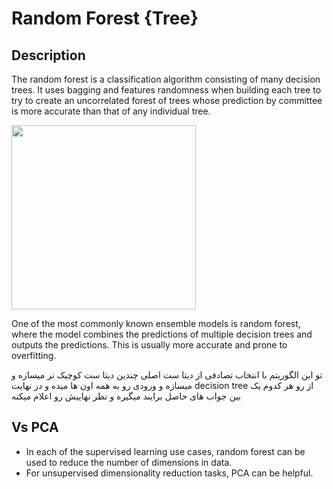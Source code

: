 # Random Forest {Tree}

## Description

The random forest is a classification algorithm consisting of many decision trees.
It uses bagging and features randomness when building each tree to try to create an uncorrelated forest of trees whose prediction by committee is more accurate than that of any individual tree.

<img src="image1.png" style="width:3.07263in" />

One of the most commonly known ensemble models is random forest, where the model combines the predictions of multiple decision trees and outputs the predictions.
This is usually more accurate and prone to overfitting.

<span dir="rtl">تو این الگوریتم با انتخاب تصادفی از دیتا ست اصلی چندین دیتا ست کوچیک تر میسازه و از رو هر کدوم یک decision tree میسازه و ورودی رو به همه اون ها میده و در نهایت بین جواب های حاصل برایند میگیره و نظر نهاییش رو اعلام میکنه</span>

## Vs PCA

- In each of the supervised learning use cases, random forest can be used to reduce the number of dimensions in data.
- For unsupervised dimensionality reduction tasks, PCA can be helpful.

